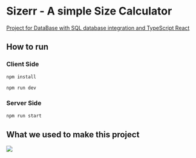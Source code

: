 # Sizerr - A simple Size Calculator

[Project for DataBase with SQL database integration and TypeScript React
](https://github.com/OlivierKobialka/Sizerr/blob/master/Description%20of%20Assumptions.txt)

## How to run

### Client Side

```bash
npm install

npm run dev
```

### Server Side

```bash
npm run start
```

## What we used to make this project

<p align="left">
  <a href="https://github.com/OlivierKobialka/Sizerr">
    <img src="https://skillicons.dev/icons?i=git,express,js,ts,react,solidity,nodejs,materialui,tailwind,vercel,mysql,postman&perline=6" />
  </a>
</p>
